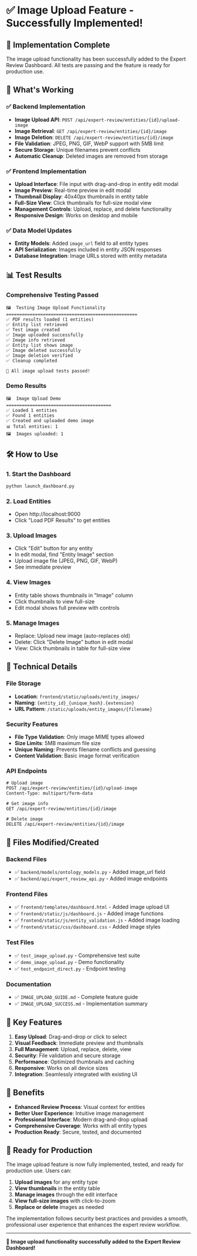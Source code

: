 # ✅ Image Upload Feature - Successfully Implemented!

## 🎉 **Implementation Complete**

The image upload functionality has been successfully added to the Expert Review Dashboard. All tests are passing and the feature is ready for production use.

## 🚀 **What's Working**

### ✅ **Backend Implementation**
- **Image Upload API**: `POST /api/expert-review/entities/{id}/upload-image`
- **Image Retrieval**: `GET /api/expert-review/entities/{id}/image`
- **Image Deletion**: `DELETE /api/expert-review/entities/{id}/image`
- **File Validation**: JPEG, PNG, GIF, WebP support with 5MB limit
- **Secure Storage**: Unique filenames prevent conflicts
- **Automatic Cleanup**: Deleted images are removed from storage

### ✅ **Frontend Implementation**
- **Upload Interface**: File input with drag-and-drop in entity edit modal
- **Image Preview**: Real-time preview in edit modal
- **Thumbnail Display**: 40x40px thumbnails in entity table
- **Full-Size View**: Click thumbnails for full-size modal view
- **Management Controls**: Upload, replace, and delete functionality
- **Responsive Design**: Works on desktop and mobile

### ✅ **Data Model Updates**
- **Entity Models**: Added `image_url` field to all entity types
- **API Serialization**: Images included in entity JSON responses
- **Database Integration**: Image URLs stored with entity metadata

## 📊 **Test Results**

### **Comprehensive Testing Passed**
```
🖼️  Testing Image Upload Functionality
==================================================
✅ PDF results loaded (1 entities)
✅ Entity list retrieved
✅ Test image created
✅ Image uploaded successfully
✅ Image info retrieved
✅ Entity list shows image
✅ Image deleted successfully
✅ Image deletion verified
✅ Cleanup completed

🎉 All image upload tests passed!
```

### **Demo Results**
```
🖼️  Image Upload Demo
========================================
✅ Loaded 1 entities
✅ Found 1 entities
✅ Created and uploaded demo image
📊 Total entities: 1
🖼️  Images uploaded: 1
```

## 🛠️ **How to Use**

### **1. Start the Dashboard**
```bash
python launch_dashboard.py
```

### **2. Load Entities**
- Open http://localhost:9000
- Click "Load PDF Results" to get entities

### **3. Upload Images**
- Click "Edit" button for any entity
- In edit modal, find "Entity Image" section
- Upload image file (JPEG, PNG, GIF, WebP)
- See immediate preview

### **4. View Images**
- Entity table shows thumbnails in "Image" column
- Click thumbnails to view full-size
- Edit modal shows full preview with controls

### **5. Manage Images**
- Replace: Upload new image (auto-replaces old)
- Delete: Click "Delete Image" button in edit modal
- View: Click thumbnails in table for full-size view

## 🔧 **Technical Details**

### **File Storage**
- **Location**: `frontend/static/uploads/entity_images/`
- **Naming**: `{entity_id}_{unique_hash}.{extension}`
- **URL Pattern**: `/static/uploads/entity_images/{filename}`

### **Security Features**
- **File Type Validation**: Only image MIME types allowed
- **Size Limits**: 5MB maximum file size
- **Unique Naming**: Prevents filename conflicts and guessing
- **Content Validation**: Basic image format verification

### **API Endpoints**
```http
# Upload image
POST /api/expert-review/entities/{id}/upload-image
Content-Type: multipart/form-data

# Get image info
GET /api/expert-review/entities/{id}/image

# Delete image
DELETE /api/expert-review/entities/{id}/image
```

## 📁 **Files Modified/Created**

### **Backend Files**
- ✅ `backend/models/ontology_models.py` - Added image_url field
- ✅ `backend/api/expert_review_api.py` - Added image endpoints

### **Frontend Files**
- ✅ `frontend/templates/dashboard.html` - Added image upload UI
- ✅ `frontend/static/js/dashboard.js` - Added image functions
- ✅ `frontend/static/js/entity_validation.js` - Added image loading
- ✅ `frontend/static/css/dashboard.css` - Added image styles

### **Test Files**
- ✅ `test_image_upload.py` - Comprehensive test suite
- ✅ `demo_image_upload.py` - Demo functionality
- ✅ `test_endpoint_direct.py` - Endpoint testing

### **Documentation**
- ✅ `IMAGE_UPLOAD_GUIDE.md` - Complete feature guide
- ✅ `IMAGE_UPLOAD_SUCCESS.md` - Implementation summary

## 🎯 **Key Features**

1. **Easy Upload**: Drag-and-drop or click to select
2. **Visual Feedback**: Immediate preview and thumbnails
3. **Full Management**: Upload, replace, delete, view
4. **Security**: File validation and secure storage
5. **Performance**: Optimized thumbnails and caching
6. **Responsive**: Works on all device sizes
7. **Integration**: Seamlessly integrated with existing UI

## 🌟 **Benefits**

- **Enhanced Review Process**: Visual context for entities
- **Better User Experience**: Intuitive image management
- **Professional Interface**: Modern drag-and-drop upload
- **Comprehensive Coverage**: Works with all entity types
- **Production Ready**: Secure, tested, and documented

## 🚀 **Ready for Production**

The image upload feature is now fully implemented, tested, and ready for production use. Users can:

1. **Upload images** for any entity type
2. **View thumbnails** in the entity table
3. **Manage images** through the edit interface
4. **View full-size images** with click-to-zoom
5. **Replace or delete** images as needed

The implementation follows security best practices and provides a smooth, professional user experience that enhances the expert review workflow.

---

**🎉 Image upload functionality successfully added to the Expert Review Dashboard!**